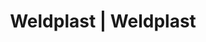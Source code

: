 ---
Link: "file:/Users/vinayakpatel/Downloads/www.weldplast.cz/eshop_products_compare/add/eshop-products-variant218"
product_name: "null"
product_id: "null"
title: "Weldplast | Weldplast"
product_desc: ""
product_specs: ""
product_downloads: ""
href: ""
accessories: ""
similar_products: ""
---